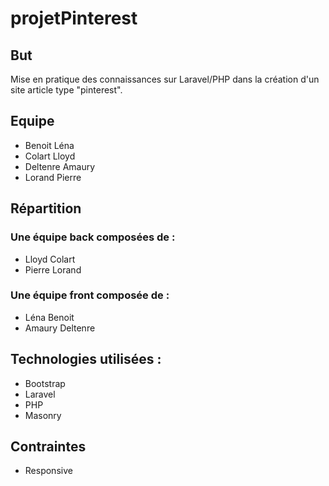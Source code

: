 # projetPinterest


## But

Mise en pratique des connaissances sur Laravel/PHP dans la création d'un site article type "pinterest".

## Equipe

  - Benoit Léna
  - Colart Lloyd
  - Deltenre Amaury
  - Lorand Pierre
  
## Répartition

  ### Une équipe back composées de :

  * Lloyd Colart
  * Pierre Lorand


   ### Une équipe front composée de :

   * Léna Benoit
   * Amaury Deltenre
  

  ## Technologies utilisées :

  * Bootstrap
  * Laravel
  * PHP
  * Masonry

## Contraintes
  
  * Responsive
  
